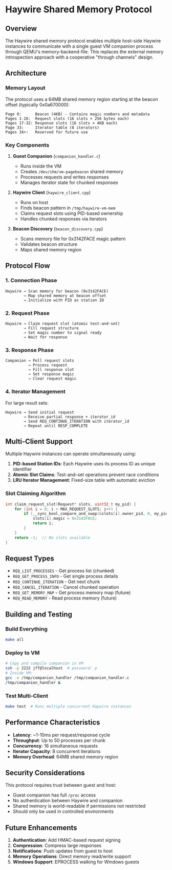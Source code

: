 # Haywire Shared Memory Protocol

## Overview

The Haywire shared memory protocol enables multiple host-side Haywire instances to communicate with a single guest VM companion process through QEMU's memory-backend-file. This replaces the external memory introspection approach with a cooperative "through channels" design.

## Architecture

### Memory Layout

The protocol uses a 64MB shared memory region starting at the beacon offset (typically 0x0a670000):

```
Page 0:      Beacon (4KB) - Contains magic numbers and metadata
Pages 1-16:  Request slots (16 slots × 256 bytes each)
Pages 17-32: Response slots (16 slots × 4KB each)  
Page 33:     Iterator table (8 iterators)
Pages 34+:   Reserved for future use
```

### Key Components

1. **Guest Companion** (`companion_handler.c`)
   - Runs inside the VM
   - Creates `/dev/shm/vm-pagebeacon` shared memory
   - Processes requests and writes responses
   - Manages iterator state for chunked responses

2. **Haywire Client** (`haywire_client.cpp`)
   - Runs on host
   - Finds beacon pattern in `/tmp/haywire-vm-mem`
   - Claims request slots using PID-based ownership
   - Handles chunked responses via iterators

3. **Beacon Discovery** (`beacon_discovery.cpp`)
   - Scans memory file for 0x3142FACE magic pattern
   - Validates beacon structure
   - Maps shared memory region

## Protocol Flow

### 1. Connection Phase
```
Haywire → Scan memory for beacon (0x3142FACE)
        → Map shared memory at beacon offset
        → Initialize with PID as station ID
```

### 2. Request Phase
```
Haywire → Claim request slot (atomic test-and-set)
        → Fill request structure
        → Set magic number to signal ready
        → Wait for response
```

### 3. Response Phase
```
Companion → Poll request slots
          → Process request
          → Fill response slot
          → Set response magic
          → Clear request magic
```

### 4. Iterator Management
For large result sets:
```
Haywire → Send initial request
        → Receive partial response + iterator_id
        → Send REQ_CONTINUE_ITERATION with iterator_id
        → Repeat until RESP_COMPLETE
```

## Multi-Client Support

Multiple Haywire instances can operate simultaneously using:

1. **PID-based Station IDs**: Each Haywire uses its process ID as unique identifier
2. **Atomic Slot Claims**: Test-and-set operations prevent race conditions
3. **LRU Iterator Management**: Fixed-size table with automatic eviction

### Slot Claiming Algorithm
```c
int claim_request_slot(Request* slots, uint32_t my_pid) {
    for (int i = 0; i < MAX_REQUEST_SLOTS; i++) {
        if (__sync_bool_compare_and_swap(&slots[i].owner_pid, 0, my_pid)) {
            slots[i].magic = 0x3142FACE;
            return i;
        }
    }
    return -1;  // No slots available
}
```

## Request Types

- `REQ_LIST_PROCESSES` - Get process list (chunked)
- `REQ_GET_PROCESS_INFO` - Get single process details
- `REQ_CONTINUE_ITERATION` - Get next chunk
- `REQ_CANCEL_ITERATION` - Cancel chunked operation
- `REQ_GET_MEMORY_MAP` - Get process memory map (future)
- `REQ_READ_MEMORY` - Read process memory (future)

## Building and Testing

### Build Everything
```bash
make all
```

### Deploy to VM
```bash
# Copy and compile companion in VM
ssh -p 2222 jff@localhost  # password: p
# Inside VM:
gcc -o /tmp/companion_handler /tmp/companion_handler.c
/tmp/companion_handler &
```

### Test Multi-Client
```bash
make test  # Runs multiple concurrent Haywire instances
```

## Performance Characteristics

- **Latency**: ~1-10ms per request/response cycle
- **Throughput**: Up to 50 processes per chunk
- **Concurrency**: 16 simultaneous requests
- **Iterator Capacity**: 8 concurrent iterations
- **Memory Overhead**: 64MB shared memory region

## Security Considerations

This protocol requires trust between guest and host:
- Guest companion has full `/proc` access
- No authentication between Haywire and companion
- Shared memory is world-readable if permissions not restricted
- Should only be used in controlled environments

## Future Enhancements

1. **Authentication**: Add HMAC-based request signing
2. **Compression**: Compress large responses
3. **Notifications**: Push updates from guest to host
4. **Memory Operations**: Direct memory read/write support
5. **Windows Support**: EPROCESS walking for Windows guests